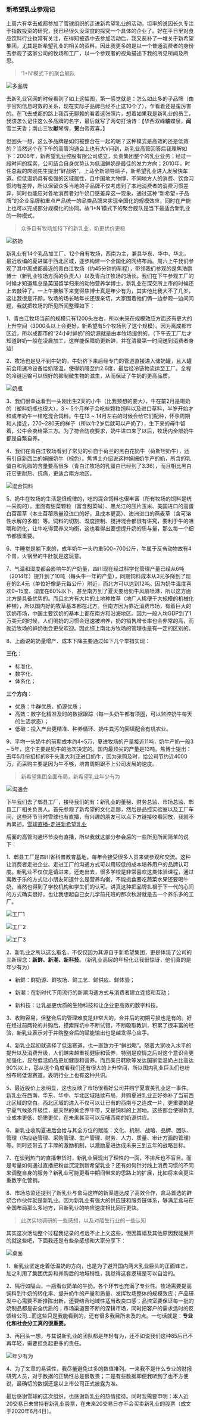 ### 新希望乳业参观记

上周六有幸去成都参加了雪球组织的走进新希望乳业的活动，坦率的说因长久专注于指数投资的研究，我已经很久没深度的探究一个具体的企业了。好在平日里对食品饮料行业也常有关注，在得知被选中去参加活动后，我又恶补了一堆关于新希望集团，尤其是新希望乳业的相关的资料。因此我更多的是以一个普通消费者的身份去参观了这家公司的牧场和工厂，以一个参观者的视角描述下我的所见所闻及所思。

> ‘1+N’模式下的聚合舰队

![多品牌](../img/newhopedairy-1.png)

去新乳业官网的时候看到了如上这幅图，第一感觉就是：怎么如此多的子品牌（由于官网信息时效的关系，现在实际子品牌已经不止这10个了），乍看着还是蛮厉害的。在飞去成都的路上我百无聊赖的看着这张照片，想着如果我是新乳业的员工，我该怎么记住这么多品牌的名字，最后就写了两句打油诗：【华西双峰**临**蝶泉，**闻**雪兰天香；南山三牧**献**琴牌，**贺**白帝双喜。】

但回头一想，这么多品牌是如何被整合在一起的呢？这种模式是高效的还是低效的？当然这个在下午的高管沟通会上也有大V问到，新乳业高管回答后我理解如下：2006年，新希望乳业控股有限公司成立，负责集团整个的乳业业务；经过一段时间的探索，公司结合自身优势认为低温鲜奶是最佳的发力方向；2010年，时任总裁的席刚先生提出“鲜战略”，上马全新领导班子，新希望乳业进入发展快车道。但低温奶具有极强的区域属性，且中国地大物博，不同地方人的消费、饮食习惯均有差异，所以保留众多当地的子品牌不仅考虑到了本地消费者的消费习惯差异，同时也能应对各地消费者对牛奶口感差异这一现象。通过这种“新希望+子品牌”的企业品牌和重点产品统一的品类品牌来实现全国化的规模效应，同时在产能上也可以完成部分规模化的协同。故‘1+N’模式下的聚合舰队是当下最适合新乳业的一种模式。

> 众多自有牧场加持下的新乳业，奶更优价更稳

![挤奶](../img/newhopedairy-2.jpg)

新乳业有14个乳品加工厂、12个自有牧场，西南为主，兼具华东、华中、华北，最近收编的夏进属于西北区域，逐步构建一个全国化的网络布局。周六上午我们参观了其中离成都最近的青白江牧场（约45分钟的车程），带领我们参观的是焦浩鹏博士（新乳业牧场方面的负责人）以及青白江牧场的场长。我们在下午参观工厂的时候才知道焦总是英国留学归来的动物营养学博士，新乳业在深交所上市的时候还上去敲钟了。一上午接触下来觉得焦博士真是年少有为，其实他比我大不了几岁，这让我很是汗颜。牧场的场长略年长还很亲切，大家围着他们俩一边参观一边问问题，我就把牧场的所见所闻整理如下：

1、青白江牧场当前的规模只有1200头左右，所以未来在规模效应方面还有更大的上升空间（3000头以上会更好，新希望有5个牧场到了这个规模）。因为离成都市区近，所以成都市的“24小时鲜奶”的奶源就是由本牧场提供的。（下午去工厂后才知道鲜奶一般在凌晨加工，这样能保障奶更新鲜，并在清晨第一时间送到消费者身边）

2、牧场也是见不到牛奶的，牛奶挤下来后经专门的管道直接进入储奶罐，且入罐前会用速冷设备给奶降温，使得奶降至约2.6度，最后经冷链物流运至工厂。全程的冷链运输可以很好的抑制微生物的滋生，从而保证了牛奶的更高品质。

![奶瓶](../img/newhopedairy-5.jpg)

3、我们很幸运看到一头刚出生2天的小牛（比我预想的要大），牛在前2月是喝奶的（塑料奶瓶也很大），3 ~ 5个月样子会吃些颗粒饲料以及进口草料，半岁开始才和成年奶牛一样吃混合饲料。牛在13 ~ 14月左右的时候会给它们配种，怀孕周期和人接近，270~280天的样子（所以牛2岁后就可以产奶了），生下来的母牛留着，公牛会卖给第三方。为了符合防疫要求，奶牛进口来了以后，牧场内全部奶牛都是自繁自养。

4、我们在青白江牧场看到了常见的引自于荷兰的黑白花奶牛（荷斯坦奶牛），还有引自新西兰的娟姗奶牛（棕色）。焦博士介绍说这种娟姗奶牛产的奶，所含的乳蛋白和乳脂的含量要高很多（青白江牧场的乳蛋白已经到了3.36），而且相比黑白花它更耐热、抗病，更适合南方地区。

![混合饲料](../img/newhopedairy-6.jpg)

5、奶牛在牧场的生活是很规律的，吃的混合饲料也很丰富（所有牧场的饲料是统一采购的）。里面有甜菜颗粒（富含甜菜碱）、黑龙江的压片玉米、美国进口的高蛋白苜蓿草（本土苜蓿质量没进口的好，且成本更高）、澳洲进口的燕麦草（含可溶性水解的多糖）等。饲料的切割、湿度控制、搅拌混合都很有讲究，要利于牛的咀嚼和消化，让牛吃得营养又均衡，这也看得出要想提升奶的质与量，那么每一个细节都很重要。

6、牛睡觉是躺下来的，成年奶牛一头约重500~700公斤，牛属于反刍动物故有4个胃，火锅里的牛肚就是这玩意。

7、气温和湿度都会影响牛的产奶量，四川现在经过科学化管理产量已经从6吨（2014年）提升到了10吨（每头牛一年的产量），同期饲料成本从3元多降到了现在的2.4元（单位好像是元每公斤）附近，而北方可以达到12吨。因为奶牛温度喜欢0~15度、湿度在60%以下，甚至南方到了夏天要给奶牛风扇喷淋，所以这方面北方是具备优势的。而且北方有大片的土地种牧草（地广人稀便于大规模的机械化种植），所以国内好的牧草基本都在北方。但南方因为靠近消费市场，有着巨大的饮奶市场，中国主要饮奶的基本上都在南方和沿海地区。因为一般人均GDP到了1万美元的时候，人们喝奶的习惯会迅速被培养，奶的销售增长率也会非常的高，而就近牧场的鲜奶也会更受欢迎。因此综上南北方牧场的管理也是有一定的区别的。

8、上面说的奶量增产、成本下降主要通过如下几个举措实现：

**三化**：

- 标准化、
- 数字化、
- 体系化；

**三个方向**：

- 优质：牛群优质、奶源优质；
- 高效：数字化精准及时的数据跟踪（每一头奶牛都有项圈，可以监控奶牛每天的生活状态）；
- 低碳：投入产出更精准、种养循环、奶牛粪污的回填配合有机农业。

9、平均一头奶牛的前期成本约4~5万，夏进牧场的产量接近11吨，奶牛产奶一般3 ~ 5年，这个主要是奶牛的胎次决定的。国内最顶尖的产量是13吨。焦博士提出：去年5月份招标的8千头澳大利亚进口奶牛，因为采购及时，给公司节约近4000万，而采购主要是因为牛不够，培育周期跟不上公司发展的速度。

> 新希望集团全面布局，新希望乳业年少有为

![沟通会](../img/newhopedairy-3.jpg)

下午我们去了郫县工厂，接待我们的有：新乳业的董秘、财务总监、市场总监、郫县工厂相关负责人。首先参观了新希望的文化走廊，然后是品控实验室以及工厂车间，这些环节当时雪球也有直播，有兴趣的朋友可以点下方链接收看回放，我就不再累述。[雪球直播-走进新希望乳业](https://live.polyv.cn/splash/1760097)

后面的高管沟通环节没有直播，所以我就这部分参会后的一些所见所闻简单的说下：

1、郫县工厂是四川省科普教育基地，每年会接受很多人员来做参观和交流。这种让消费者走进企业、走进工厂的沟通方式可以用较低的成本培养用户的品牌认可度。新乳业不仅仅是请进来，还走出去，很多学校是非常喜欢这类体验课程，通过寓教于乐的方式让小朋友知道什么是营养均衡，不能挑食要吃蔬菜水果还要喝牛奶，当然也得到了学校机构和学生们的认可。讲真这种把品牌扎根于下一代的心间的方式确实很好，也让我想起自己女儿学前托班的那次秋游就是去一个养乐多的工厂。

![工厂1](../img/newhopedairy-10.jpg)

![工厂2](../img/newhopedairy-9.jpg)

![工厂3](../img/newhopedairy-8.jpg)

2、新乳业之所以这么取名，不仅仅因为其源自于新希望集团，更是体现了公司的三新理念：**新鲜、新潮、新科技**。（新乳业高层的年轻化让我很惊讶，他们真的是年少有为）

- 新鲜：鲜奶源、鲜牧场、鲜工艺、鲜供应、鲜体验；

- 新潮：在新时代下用流行的新潮沟通方式与消费者建立连接和互动；

- 新科技：让乳品更优质的生物科技和让企业更高效的数字科技。

3、收购容易，但整合后的管理难度是非常大的，合并后的初期亏损也是有的。好在经过前两轮的并购后，摸索踩坑中不断试错，不断吸取教训，积累了很丰富的经验，新乳业表示对于并购整合后的赋能输出也是越发得心应手。

4、新乳业起初就选择了低温赛道，也一直致力于“鲜战略”。随着大家收入水平的提升以及消费升级，人们越来越重视健康和营养，特别是疫情之后对这个意识会更加强化，显然低温奶品更加健康和营养。而且美日韩欧等发达国家低温奶占比高达90%以上，那从这个角度看我们还有很大的上升空间，所以国内乳业巨头们也纷纷布局低温赛道，表明行业上也有这种共识。

5、最近股价上涨明显，这也反映了市场很看好公司并购宁夏寰美乳业这一事件。新乳业在西南、华东、华中、华北区域陆续布局，并购夏进乳业正好弥补了当前西北区域的空白。西北区域的进入不仅可以让已有的西南与之连成一片，更重要的是宁夏气候条件极佳，是天然的黄金养牛带，又是饲料的上游地。这些都会使得新乳业成本更低、奶质更优，在未来甚至可以反哺西南的奶源供应。

6、新乳业收购夏进后会给与其全方位的赋能：文化、机制、战略、品牌、团队、管理（供应链管理、采购管理、生产管理、财务、人力、质量、审计方面的管理）等。同时还带去了丰厚的激励机制，以激励夏进达成未来三到五年的战略目标。

7、在谈到热门的直播带货时，新乳业展现出了理性的一面，不排斥也不盲目。而是考量如何通过直播把粉丝沉淀到新希望乳业？还有如何针对线上消费习惯的不同来调整自身的服务？新乳业可能更看中期间带来的思路上的扩展，比如将来会更注重数字化营销。

8、市场总监还提到了新乳业与盒马这样的新渠道达成了高效合作，盒马首选的鲜奶合作伙伴就是新乳业。因为新乳业有强大的供应链和服务链体系，够满足盒马在全国布局那么多地方，且新乳业的响应速度相比同行更快。

> 此次实地调研的一些感想，以及对陌生行业的一些认知

其实这次活动整个过程我记录的点远不止上文这些，但因篇幅及其他原因我能展开的就这些吧，下面我还是有些杂感想和大家分享下：

![桌面](../img/newhopedairy-7.jpg)

1、新乳业坚定走着低温奶的方向，也是为了避开国内两大乳业巨头的正面锋芒，加之利用了集团优势和并购后的地域特性，我觉得这套逻辑是可以自洽的。

2、隔行如隔山，一瓶看似简单的牛奶，各个环节也充满了专业性。牧场需要提高饲料到牛奶的转化率、提升奶牛的产量和质量、发挥牧场整体的规模效应；产品研发中心需要不断推陈出新，还要结合地域性适当改良口感；品控室要保证每一批的奶制品都是安全优质的；市场渠道要不断的深耕市场，同时把客户的需求适时的反馈给公司...而这些只是我能看到的，还有很多我目所未及的点。一句话就是：**专业化和社会分工真的很重要。**

3、再回头一想，与其说新乳业的团队都是年轻有为，还不如说我们这种85后已不再年轻，需要担负起更多的责任。

![年少有为](../img/newhopedairy-4.jpg)

4、为了文章的易读性，我尽量避免过多的数值堆列。一来我不是什么专业的财报研究人员，对于数据的正确性总是很敬畏；二是有些数据即便我听到了也不方便说，最确切的数据还是以上市公司正式披露为准。

最后感谢雪球的这次组织，也感谢新乳业的热情接待。同时我需要申明：本人近20交易日未曾持有新乳业股票，在未来20交易日亦不会买卖新乳业的股票（成文于2020年6月4日）。


